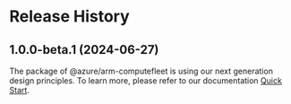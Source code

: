 # Release History
    
## 1.0.0-beta.1 (2024-06-27)

The package of @azure/arm-computefleet is using our next generation design principles. To learn more, please refer to our documentation [Quick Start](https://aka.ms/azsdk/js/mgmt/quickstart).
